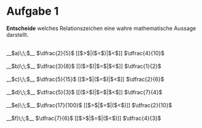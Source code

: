 <!--
version:  0.0.1

language: de

@style
input {
    text-align: center;
}

.flex-container {
    display: flex;
    flex-wrap: wrap;
    align-items: stretch;
    gap: 20px;
}

.flex-child {
    flex: 1;
    min-width: 350px;
    margin-right: 20px;
}

@media (max-width: 400px) {
    .flex-child {
        flex: 100%;
        margin-right: 0;
    }
}
@end

formula: \carry   \textcolor{red}{\scriptsize #1}
formula: \digit   \rlap{\carry{#1}}\phantom{#2}#2
formula: \permil  \text{‰}

import: https://raw.githubusercontent.com/liaTemplates/algebrite/master/README.md
import: https://raw.githubusercontent.com/LiaTemplates/Tikz-Jax/main/README.md

script: https://cdn.jsdelivr.net/gh/LiaTemplates/Tikz-Jax@main/dist/index.js

@round
<script>
  let value = `@input`;
  if (value.startsWith("@")) {
    ""
  } else {
    value = JSON.parse(value);
    value = value[0]
    value = value.replace(/,/g, ".");
    value = parseFloat(value);
    value = Math.round(value * Math.pow(10,@1)) / Math.pow(10,@1);
    value == @0
  }
</script>
@end

tags: Bruchrechnung, Zahlenverständnis, sehr leicht

-->




# Aufgabe 1

**Entscheide** welches Relationszeichen eine wahre mathematische Aussage darstellt.

<br>
__$a)\;\;$__ $\dfrac{2}{5}$ [[$>$|($=$)|$<$]] $\dfrac{4}{10}$ 
<br>
<br>
__$b)\;\;$__ $\dfrac{3}{8}$ [[($>$)|$=$|$<$]] $\dfrac{1}{2}$ 
<br>
<br>
__$c)\;\;$__ $\dfrac{5}{15}$ [[$>$|($=$)|$<$]] $\dfrac{2}{6}$ 
<br>
<br>
__$d)\;\;$__ $\dfrac{5}{3}$ [[($>$)|$=$|$<$]] $\dfrac{7}{4}$ 
<br>
<br>
__$e)\;\;$__ $\dfrac{17}{100}$ [[$>$|$=$|($<$)]] $\dfrac{2}{10}$ 
<br>
<br>
__$f)\;\;$__ $\dfrac{7}{6}$ [[$>$|$=$|($<$)]] $\dfrac{4}{3}$ 

<br>
<br>
<br>
<br>

